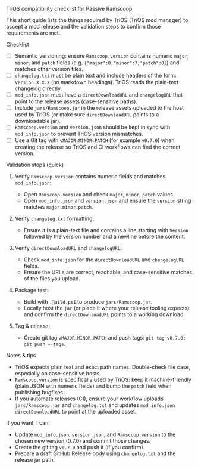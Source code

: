 TriOS compatibility checklist for Passive Ramscoop

This short guide lists the things required by TriOS (TriOS mod manager) to accept a mod release and the validation steps to confirm those requirements are met.

Checklist
- [ ] Semantic versioning: ensure `Ramscoop.version` contains numeric `major`, `minor`, and `patch` fields (e.g. `{"major":0,"minor":7,"patch":0}`) and matches other version files.
- [ ] `changelog.txt` must be plain text and include headers of the form: `Version X.X.X` (no markdown headings). TriOS reads the plain-text changelog directly.
- [ ] `mod_info.json` must have a `directDownloadURL` and `changelogURL` that point to the release assets (case-sensitive paths).
- [ ] Include `jars/Ramscoop.jar` in the release assets uploaded to the host used by TriOS (or make sure `directDownloadURL` points to a downloadable jar).
- [ ] `Ramscoop.version` and `version.json` should be kept in sync with `mod_info.json` to prevent TriOS version mismatches.
- [ ] Use a Git tag with `vMAJOR.MINOR.PATCH` (for example `v0.7.0`) when creating the release so TriOS and CI workflows can find the correct version.

Validation steps (quick)
1. Verify `Ramscoop.version` contains numeric fields and matches `mod_info.json`:
   - Open `Ramscoop.version` and check `major`, `minor`, `patch` values.
   - Open `mod_info.json` and `version.json` and ensure the `version` string matches `major.minor.patch`.

2. Verify `changelog.txt` formatting:
   - Ensure it is a plain-text file and contains a line starting with `Version ` followed by the version number and a newline before the content.

3. Verify `directDownloadURL` and `changelogURL`:
   - Check `mod_info.json` for the `directDownloadURL` and `changelogURL` fields.
   - Ensure the URLs are correct, reachable, and case-sensitive matches of the files you upload.

4. Package test:
   - Build with `.uild.ps1` to produce `jars/Ramscoop.jar`.
   - Locally host the `jar` (or place it where your release tooling expects) and confirm the `directDownloadURL` points to a working download.

5. Tag & release:
   - Create git tag `vMAJOR.MINOR.PATCH` and push tags: `git tag v0.7.0; git push --tags`.

Notes & tips
- TriOS expects plain text and exact path names. Double-check file case, especially on case-sensitive hosts.
- `Ramscoop.version` is specifically used by TriOS: keep it machine-friendly (plain JSON with numeric fields) and bump the `patch` field when publishing bugfixes.
- If you automate releases (CI), ensure your workflow uploads `jars/Ramscoop.jar` and `changelog.txt` and updates `mod_info.json` `directDownloadURL` to point at the uploaded asset.

If you want, I can:
- Update `mod_info.json`, `version.json`, and `Ramscoop.version` to the chosen new version (0.7.0) and commit those changes.
- Create the git tag `v0.7.0` and push it (if you confirm).
- Prepare a draft GitHub Release body using `changelog.txt` and the release jar path.
